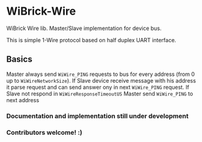 # WiBrick-Wire

WiBrick Wire lib. Master/Slave implementation for device bus.

This is simple 1-Wire protocol based on half duplex UART interface.

## Basics
Master always send `WiWire_PING` requests to bus for every address (from 0 up to `WiWireNetworkSize`). 
If Slave device receive message with his address it parse request and can send answer ony in next `WiWire_PING` request.
If Slave not respond in `WiWireResponseTimeoutUS` Master send `WiWire_PING` to next address

### Documentation and implementation still under development
### Contributors welcome! :)
